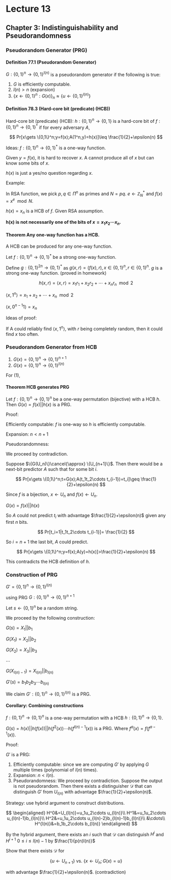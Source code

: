 # Lecture 13

## Chapter 3: Indistinguishability and Pseudorandomness

### Pseudorandom Generator (PRG)

#### Definition 77.1 (Pseudorandom Generator)

$G:\{0,1\}^n\to\{0,1\}^{l(n)}$ is a pseudorandom generator if the following is true:

1. $G$ is efficiently computable.
2. $l(n)> n$ (expansion)
3. $\{x\gets \{0,1\}^n:G(x)\}_n\approx \{u\gets \{0,1\}^{l(n)}\}$

#### Definition 78.3 (Hard-core bit (predicate) (HCB))

Hard-core bit (predicate) (HCB): $h:\{0,1\}^n\to \{0,1\}$ is a hard-core bit of $f:\{0,1\}^n\to \{0,1\}^*$ if for every adversary $A$,

$$
Pr[x\gets \{0,1\}^n;y=f(x);A(1^n,y)=h(x)]\leq \frac{1}{2}+\epsilon(n)
$$

Ideas: $f:\{0,1\}^n\to \{0,1\}^*$ is a one-way function.

Given $y=f(x)$, it is hard to recover $x$. A cannot produce all of $x$ but can know some bits of $x$.

$h(x)$ is just a yes/no question regarding $x$.

Example:

In RSA function, we pick $p,q\in \Pi^n$ as primes and $N=pq$. $e\gets \mathbb{Z}_N^*$ and $f(x)=x^e\mod N$.

$h(x)=x_n$ is a HCB of $f$. Given RSA assumption.

**h(x) is not necessarily one of the bits of $x=x_1x_2\cdots x_n$.**

#### Theorem Any one-way function has a HCB.

A HCB can be produced for any one-way function.

Let $f:\{0,1\}^n\to \{0,1\}^*$ be a strong one-way function.

Define $g:\{0,1\}^{2n}\to \{0,1\}^*$ as $g(x,r)=(f(x), r),x\in \{0,1\}^n,r\in \{0,1\}^n$. $g$ is a strong one-way function. (proved in homework)

$$
h(x,r)=\langle x,r\rangle=x_1r_1+ x_2r_2+\cdots + x_nr_n\mod 2
$$

$\langle x,1^n\rangle=x_1+x_2+\cdots +x_n\mod 2$

$\langle x,0^{n-1}1\rangle=x_ n$

Ideas of proof:

If A could reliably find $\langle x,1^n\rangle$, with $r$ being completely random, then it could find $x$ too often.

### Pseudorandom Generator from HCB

1. $G(x)=\{0,1\}^n\to \{0,1\}^{n+1}$
2. $G(x)=\{0,1\}^n\to \{0,1\}^{l(n)}$

For (1),

#### Theorem HCB generates PRG

Let $f:\{0,1\}^n\to \{0,1\}^n$ be a one-way permutation (bijective) with a HCB $h$. Then $G(x)=f(x)|| h(x)$ is a PRG.

Proof:

Efficiently computable: $f$ is one-way so $h$ is efficiently computable.

Expansion: $n<n+1$

Pseudorandomness:

We proceed by contradiction.

Suppose $\{G(U_n)\}\cancel{\approx} \{U_{n+1}\}$. Then there would be a next-bit predictor $A$ such that for some bit $i$.

$$
Pr[x\gets \{0,1\}^n;t=G(x);A(t_1t_2\cdots t_{i-1})=t_i]\geq \frac{1}{2}+\epsilon(n)
$$

Since $f$ is a bijection, $x\gets U_n$ and $f(x)\gets U_n$.

$G(x)=f(x)|| h(x)$

So $A$ could not predict $t_i$ with advantage $\frac{1}{2}+\epsilon(n)$ given any first $n$ bits.

$$
Pr[t_i=1|t_1t_2\cdots t_{i-1}]= \frac{1}{2}
$$

So $i=n+1$ the last bit, $A$ could predict.

$$
Pr[x\gets \{0,1\}^n;y=f(x);A(y)=h(x)]>\frac{1}{2}+\epsilon(n)
$$

This contradicts the HCB definition of $h$.

### Construction of PRG

$G'=\{0,1\}^n\to \{0,1\}^{l(n)}$

using PRG $G:\{0,1\}^n\to \{0,1\}^{n+1}$

Let $s\gets \{0,1\}^n$ be a random string.

We proceed by the following construction:

$G(s)=X_1||b_1$

$G(X_1)=X_2||b_2$

$G(X_2)=X_3||b_3$

$\cdots$

$G(X_{l(n)-1})=X_{l(n)}||b_{l(n)}$

$G'(s)=b_1b_2b_3\cdots b_{l(n)}$

We claim $G':\{0,1\}^n\to \{0,1\}^{l(n)}$ is a PRG.

#### Corollary: Combining constructions

$f:\{0,1\}^n\to \{0,1\}^n$ is a one-way permutation with a HCB $h: \{0,1\}^n\to \{0,1\}$.

$G(s)=h(x)||h(f(x))||h(f^2(x))\cdots h(f^{l(n)-1}(x))$ is a PRG. Where $f^a(x)=f(f^{a-1}(x))$.

Proof:

$G'$ is a PRG:

1. Efficiently computable: since we are computing $G'$ by applying $G$ multiple times (polynomial of $l(n)$ times).
2. Expansion: $n<l(n)$.
3. Pseudorandomness: We proceed by contradiction. Suppose the output is not pseudorandom. Then there exists a distinguisher $\mathcal{D}$ that can distinguish $G'$ from $U_{l(n)}$ with advantage $\frac{1}{2}+\epsilon(n)$.

Strategy: use hybrid argument to construct distributions.

$$
\begin{aligned}
H^0&=U_{l(n)}=u_1u_2\cdots u_{l(n)}\\
H^1&=u_1u_2\cdots u_{l(n)-1}b_{l(n)}\\
H^2&=u_1u_2\cdots u_{l(n)-2}b_{l(n)-1}b_{l(n)}\\
&\cdots\\
H^{l(n)}&=b_1b_2\cdots b_{l(n)}
\end{aligned}
$$

By the hybrid argument, there exists an $i$ such that $\mathcal{D}$ can distinguish $H^i$ and $H^{i+1}$ $0\leq i\leq l(n)-1$ by $\frac{1}{p(n)l(n)}$

Show that there exists $\mathcal{D}$ for 

$$
\{u\gets U_{n+1}\}\text{ vs. }\{x\gets U_n;G(x)=u\}
$$

with advantage $\frac{1}{2}+\epsilon(n)$. (contradiction)

